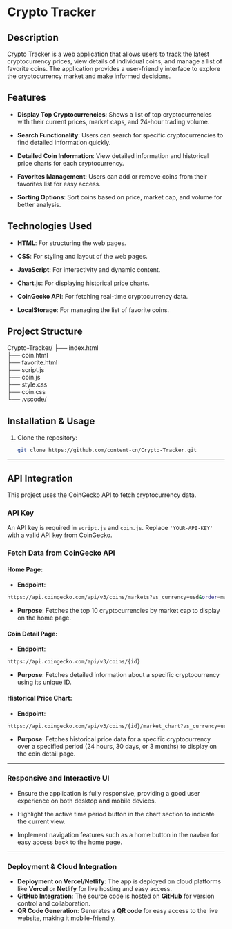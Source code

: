 # Crypto Tracker

## Description

Crypto Tracker is a web application that allows users to track the latest cryptocurrency prices, view details of individual coins, and manage a list of favorite coins. The application provides a user-friendly interface to explore the cryptocurrency market and make informed decisions.

## Features

- **Display Top Cryptocurrencies**: Shows a list of top cryptocurrencies with their current prices, market caps, and 24-hour trading volume.
  
- **Search Functionality**: Users can search for specific cryptocurrencies to find detailed information quickly.
  
- **Detailed Coin Information**: View detailed information and historical price charts for each cryptocurrency.
  
- **Favorites Management**: Users can add or remove coins from their favorites list for easy access.
  
- **Sorting Options**: Sort coins based on price, market cap, and volume for better analysis.

## Technologies Used

- **HTML**: For structuring the web pages.
  
- **CSS**: For styling and layout of the web pages.
  
- **JavaScript**: For interactivity and dynamic content.
  
- **Chart.js**: For displaying historical price charts.
  
- **CoinGecko API**: For fetching real-time cryptocurrency data.
  
- **LocalStorage**: For managing the list of favorite coins.

## Project Structure
Crypto-Tracker/
├── index.html          
├── coin.html           
├── favorite.html       
├── script.js           
├── coin.js             
├── style.css          
├── coin.css           
└── .vscode/            
## Installation & Usage

1. Clone the repository:
   ```bash
   git clone https://github.com/content-cn/Crypto-Tracker.git
   ```
---
## API Integration

This project uses the CoinGecko API to fetch cryptocurrency data.

### API Key

An API key is required in `script.js` and `coin.js`. Replace `'YOUR-API-KEY'` with a valid API key from CoinGecko.

### Fetch Data from CoinGecko API

#### Home Page:

- **Endpoint**:
```bash
https://api.coingecko.com/api/v3/coins/markets?vs_currency=usd&order=market_cap_desc&per_page=10&page=1&sparkline=false
```
- **Purpose**: Fetches the top 10 cryptocurrencies by market cap to display on the home page.

#### Coin Detail Page:

- **Endpoint**:
```bash
https://api.coingecko.com/api/v3/coins/{id}
```
- **Purpose**: Fetches detailed information about a specific cryptocurrency using its unique ID.

#### Historical Price Chart:

- **Endpoint**:
```bash
https://api.coingecko.com/api/v3/coins/{id}/market_chart?vs_currency=usd&days={days}
```
- **Purpose**: Fetches historical price data for a specific cryptocurrency over a specified period (24 hours, 30 days, or 3 months) to display on the coin detail page.
---

### Responsive and Interactive UI

- Ensure the application is fully responsive, providing a good user experience on both desktop and mobile devices.

- Highlight the active time period button in the chart section to indicate the current view.

- Implement navigation features such as a home button in the navbar for easy access back to the home page.
---
###  **Deployment & Cloud Integration**
- **Deployment on Vercel/Netlify**: The app is deployed on cloud platforms like **Vercel** or **Netlify** for live hosting and easy access.
- **GitHub Integration**: The source code is hosted on **GitHub** for version control and collaboration.
- **QR Code Generation**: Generates a **QR code** for easy access to the live website, making it mobile-friendly.
